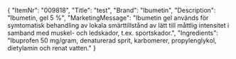 {
  "ItemNr": "009818",
  "Title": "test",
  "Brand": "Ibumetin",
  "Description": "Ibumetin, gel 5 %",
  "MarketingMessage": "Ibumetin gel används för symtomatisk behandling av lokala smärttillstånd av lätt till måttlig intensitet i samband med muskel- och ledskador, t.ex. sportskador.",
  "Ingredients": "Ibuprofen 50 mg/gram, denaturerad sprit, karbomerer, propylenglykol, dietylamin och renat vatten."
}